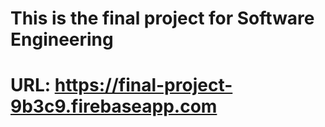 # This is the final project for Software Engineering
# URL: https://final-project-9b3c9.firebaseapp.com
